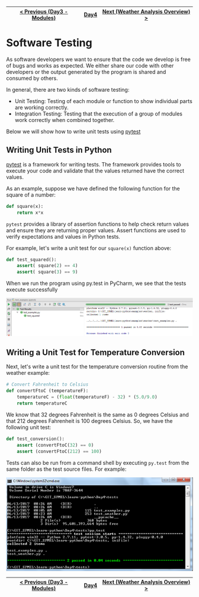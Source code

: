 [< Previous (Day3 - Modules)](../Day3/Modules.md) | [Day4](../README.md)| [Next (Weather Analysis Overview) >](WeatherAnalysisOverview.md) |
|----|----|----|

# Software Testing

As software developers we want to ensure that the code we develop is free of bugs and works as expected. We either share our code with other developers or the output generated by the program is shared and consumed by others.

In general, there are two kinds of software testing:

* Unit Testing: Testing of each module or function to show individual parts are working correctly.
* Integration Testing: Testing that the execution of a group of modules work correctly when combined together.

Below we will show how to write unit tests using [pytest](https://docs.pytest.org/en/latest/)

## Writing Unit Tests in Python

[pytest](https://docs.pytest.org/en/latest/) is a framework for writing tests. The framework provides tools to execute your code and validate that the values returned have the correct values.

As an example, suppose we have defined the following function for the square of a number:

```python
def square(x):
    return x*x
```

```pytest``` provides a library of assertion functions to help check return values and ensure they are returning proper values. Assert functions are used to verify expectations and values in Python tests.

For example, let's write a unit test for our ```square(x)``` function above:

```python
def test_squared():
    assert( square(2) == 4)
    assert( square(3) == 9)
```

When we run the program using py.test in PyCharm, we see that the tests execute successfully

![](.Testing_images/1d1bb584.png)

## Writing a Unit Test for Temperature Conversion

Next, let's write a unit test for the temperature conversion routine from the weather example:

```python
# Convert Fahrenheit to Celsius
def convertFtoC (temperatureF):
    temperatureC = (float(temperatureF) - 32) * (5.0/9.0)
    return temperatureC
```

We know that 32 degrees Fahrenheit is the same as 0 degrees Celsius and that 212 degrees Fahrenheit is 100 degrees Celsius. So, we have the following unit test:

```python
def test_conversion():
    assert (convertFtoC(32) == 0)
    assert (convertFtoC(212) == 100)
```

Tests can also be run from a command shell by executing ```py.test``` from the same folder as the test source files. For example:

![](.Testing_images/0d7d4c6c.png)

[< Previous (Day3 - Modules)](../Day3/Modules.md) | [Day4](../README.md)| [Next (Weather Analysis Overview) >](WeatherAnalysisOverview.md) |
|----|----|----|

